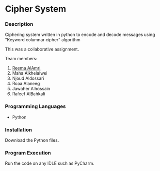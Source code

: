 # Cipher System

### Description
Ciphering system written in python to encode and decode messages using "Keyword columnar cipher" algorithm

This was a collaborative assignment.

Team members:
1. [Reema AlAmri](https://github.com/Reemaalamri422)
2. Maha Alkhelaiwei
3. Njoud Aldossari
4. Roaa Alaneeg
5. Jawaher Alhossain
6. Rafeef AlBahkali

### Programming Languages
- Python

### Installation
Download the Python files.

### Program Execution
Run the code on any IDLE such as PyCharm.
